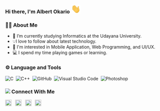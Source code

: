 ### Hi there, I'm Albert Okario <img src="https://raw.githubusercontent.com/ABSphreak/ABSphreak/master/gifs/Hi.gif" width="30">


  
### 🧑‍💻 About Me
- 🏫 I’m currently studying Informatics at the Udayana University.
- 💡I love to follow about latest technology.
- 👀 I'm interested in Mobile Application, Web Programming, and UI/UX.
- 💻 I spend my time playing games or learning.

### ⚙️ Language and Tools
![C](https://img.shields.io/badge/-C-05122A?style=flat&logo=C&logoColor=A8B9CC)&nbsp;
![C++](https://img.shields.io/badge/-C++-05122A?style=flat&logo=C%2B%2B&logoColor=00599C)&nbsp;
![GitHub](https://img.shields.io/badge/-GitHub-05122A?style=flat&logo=github)&nbsp;
![Visual Studio Code](https://img.shields.io/badge/-Visual%20Studio%20Code-05122A?style=flat&logo=visual-studio-code&logoColor=007ACC)&nbsp;
![Photoshop](https://img.shields.io/badge/-Photoshop-05122A?style=flat&logo=adobe-photoshop)&nbsp;
 
### <img src="https://github.com/Albert1915/Gif/blob/main/1f91d.png" width="30"> Connect With Me
<p align="left">
<a href="https://www.linkedin.com/in/albert-okario-b965a3189/"><img width="20" height="20" src="https://cdn-icons-png.flaticon.com/512/174/174857.png"/></a> &nbsp
<a href="mailto:okarioalbert@gmail.com"><img width="20" height="20" src="https://upload.wikimedia.org/wikipedia/commons/thumb/7/7e/Gmail_icon_%282020%29.svg/2560px-Gmail_icon_%282020%29.svg.png"/></a> &nbsp
<a href="https://instagram.com/albert.1915"><img width="20" height="20"src="https://cdn-icons-png.flaticon.com/512/174/174855.png"/></a> &nbsp
<a href="https://www.facebook.com/albert.okario.37/"><img width="20" height="20" src="https://upload.wikimedia.org/wikipedia/commons/5/51/Facebook_f_logo_%282019%29.svg"/></a> &nbsp
</p>
